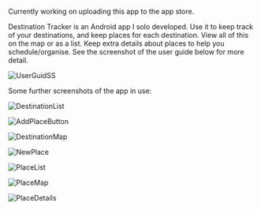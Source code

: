 Currently working on uploading this app to the app store.

Destination Tracker is an Android app I solo developed. Use it to keep track of your destinations, and keep places for each destination. View all of this on the map or as a list. Keep extra details about places to help you schedule/organise. See the screenshot of the user guide below for more detail.

![UserGuidSS](https://github.com/Jonathon-A/Destination-Tracker-Privacy-Policy/assets/61558176/62a5fffa-1c59-4a54-8e36-101575f2fc20)

Some further screenshots of the app in use:

![DestinationList](https://github.com/Jonathon-A/Destination-Tracker-App/assets/61558176/b5b91589-2e9e-4987-b726-949084443fff)

![AddPlaceButton](https://github.com/Jonathon-A/Destination-Tracker-App/assets/61558176/92fc831a-a4df-4671-b33e-30accd1f42bf)

![DestinationMap](https://github.com/Jonathon-A/Destination-Tracker-App/assets/61558176/e9e6a76c-9c9b-45a1-afd7-5cb362852660)

![NewPlace](https://github.com/Jonathon-A/Destination-Tracker-App/assets/61558176/93db5dd9-40ff-4f7d-92c0-d97fbd8fae2a)

![PlaceList](https://github.com/Jonathon-A/Destination-Tracker-App/assets/61558176/437dee39-cf54-4665-a9ef-9eb3c0d4c0f7)

![PlaceMap](https://github.com/Jonathon-A/Destination-Tracker-App/assets/61558176/08c00c11-1589-4dc2-aceb-3a693167217f)

![PlaceDetails](https://github.com/Jonathon-A/Destination-Tracker-App/assets/61558176/fc7a96c2-4638-4b2a-873b-5bdc0b4db19a)
